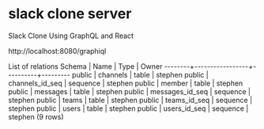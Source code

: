 # slack clone server 
Slack Clone Using GraphQL and React

http://localhost:8080/graphiql

   List of relations
 Schema |      Name       |   Type   |  Owner
--------+-----------------+----------+---------
 public | channels        | table    | stephen
 public | channels_id_seq | sequence | stephen
 public | member          | table    | stephen
 public | messages        | table    | stephen
 public | messages_id_seq | sequence | stephen
 public | teams           | table    | stephen
 public | teams_id_seq    | sequence | stephen
 public | users           | table    | stephen
 public | users_id_seq    | sequence | stephen
(9 rows)
